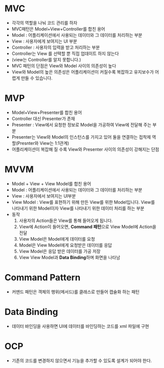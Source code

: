 # MVC
* 각각의 역할을 나눠 코드 관리를 하자
* MVC패턴은 Model+View+Controller를 합친 용어
* Model : 어플리케이션에서 사용되는 데이터와 그 데이터를 처리하는 부분
* View : 사용자에게 보여지는 UI 부분
* Controller : 사용자의 입력을 받고 처리하는 부분
* Controller는 View 를 선택할 뿐 직접 업데이트 하지 않는다
* (view는 Controller를 알지 못합니다.)
* MVC 패턴의 단점은 View와 Model 사이의 의존성이 높다
* View와 Model의 높은 의존성은 어플리케이션이 커질수록 복잡하고 유지보수가 어렵게 만들 수 있습니다.
# MVP
* Model+View+Presenter를 합친 용어
* Controller 대신 Presenter가 존재
* Presenter : View에서 요청한 정보로 Model을 가공하여 View에 전달해 주는 부분
* Presenter는 View와 Model의 인스턴스를 가지고 있어 둘을 연결하는 접착제 역할(Presnter와 View는 1:1관계)
* 어플리케이션이 복잡해 질 수록 View와 Presenter 사이의 의존성이 강해지는 단점
# MVVM
* Model + View + View Model를 합친 용어
* Model : 어플리케이션에서 사용되는 데이터와 그 데이터를 처리하는 부분
* View : 사용자에서 보여지는 UI부분
* View Model : View를 표현하기 위해 만든 View를 위한 Model입니다. View를 나타내기 위한 Model이자 View를 나타내기 위한 데이터 처리를 하는 부분
* 동작
  1. 사용자의 Action들은 View를 통해 들어오게 됩니다.
  2. View에 Action이 들어오면, **Command 패턴**으로 View Model에 Action을 전달
  3. View Model은 Model에게 데이터를 요청
  4. Model은 View Model에게 요청받은 데이터를 응답
  5. View Model은 응답 받은 데이터를 가공 저장
  6. View View Model과 **Data Binding**하며 화면을 나타남
# Command Pattern
* 커맨드 패턴은 객체의 행위(메서드)를 클래스로 만들어 캡슐화 하는 패턴
# Data Binding
* 데이터 바인딩을 사용하면 UI에 데이터를 바인딩하는 코드를 xml 파일에 구현
# OCP
* 기존의 코드를 변경하지 않으면서 기능을 추가할 수 있도록 설계가 되어야 한다.
